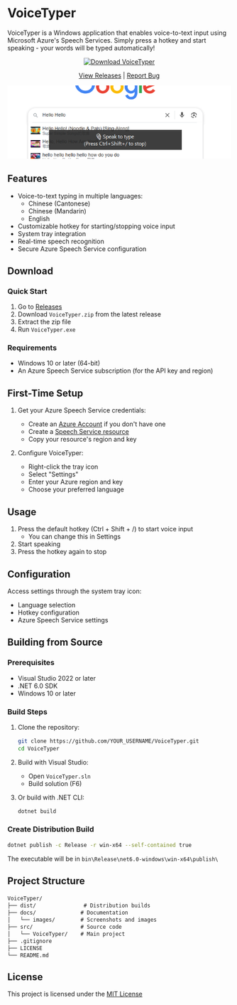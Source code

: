 # VoiceTyper

VoiceTyper is a Windows application that enables voice-to-text input using Microsoft Azure's Speech Services. Simply press a hotkey and start speaking - your words will be typed automatically!

<div align="center">

[![Download VoiceTyper](https://img.shields.io/github/v/release/YOUR_USERNAME/VoiceTyper?label=Download&style=for-the-badge&color=blue)](https://github.com/YOUR_USERNAME/VoiceTyper/releases/latest/download/VoiceTyper.zip)

[View Releases](https://github.com/YOUR_USERNAME/VoiceTyper/releases) | [Report Bug](https://github.com/YOUR_USERNAME/VoiceTyper/issues)

</div>

![VoiceTyper Screenshot](docs/images/screenshot.png)

## Features

- Voice-to-text typing in multiple languages:
  - Chinese (Cantonese)
  - Chinese (Mandarin)
  - English
- Customizable hotkey for starting/stopping voice input
- System tray integration
- Real-time speech recognition
- Secure Azure Speech Service configuration

## Download

### Quick Start

1. Go to [Releases](https://github.com/YOUR_USERNAME/VoiceTyper/releases)
2. Download `VoiceTyper.zip` from the latest release
3. Extract the zip file
4. Run `VoiceTyper.exe`

### Requirements

- Windows 10 or later (64-bit)
- An Azure Speech Service subscription (for the API key and region)

## First-Time Setup

1. Get your Azure Speech Service credentials:

   - Create an [Azure Account](https://azure.microsoft.com/free/) if you don't have one
   - Create a [Speech Service resource](https://portal.azure.com/#create/Microsoft.CognitiveServicesSpeechServices)
   - Copy your resource's region and key

2. Configure VoiceTyper:
   - Right-click the tray icon
   - Select "Settings"
   - Enter your Azure region and key
   - Choose your preferred language

## Usage

1. Press the default hotkey (Ctrl + Shift + /) to start voice input
   - You can change this in Settings
2. Start speaking
3. Press the hotkey again to stop

## Configuration

Access settings through the system tray icon:

- Language selection
- Hotkey configuration
- Azure Speech Service settings

## Building from Source

### Prerequisites

- Visual Studio 2022 or later
- .NET 6.0 SDK
- Windows 10 or later

### Build Steps

1. Clone the repository:

   ```bash
   git clone https://github.com/YOUR_USERNAME/VoiceTyper.git
   cd VoiceTyper
   ```

2. Build with Visual Studio:

   - Open `VoiceTyper.sln`
   - Build solution (F6)

3. Or build with .NET CLI:
   ```bash
   dotnet build
   ```

### Create Distribution Build

```bash
dotnet publish -c Release -r win-x64 --self-contained true
```

The executable will be in `bin\Release\net6.0-windows\win-x64\publish\`

## Project Structure

```
VoiceTyper/
├── dist/               # Distribution builds
├── docs/              # Documentation
│   └── images/        # Screenshots and images
├── src/               # Source code
│   └── VoiceTyper/    # Main project
├── .gitignore
├── LICENSE
└── README.md
```

## License

This project is licensed under the [MIT License](LICENSE)
